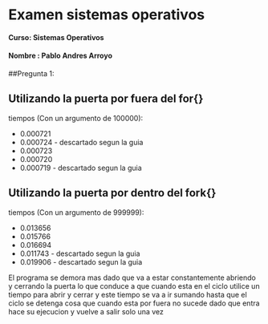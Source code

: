 #

# Examen sistemas operativos
#### Curso:  Sistemas Operativos
#### Nombre : Pablo Andres Arroyo

##Pregunta 1:
## Utilizando la puerta por fuera del for{}
tiempos (Con un argumento de 100000): 

- 0.000721 
- 0.000724 - descartado segun la guia
- 0.000723
- 0.000720
- 0.000719 - descartado segun la guia

## Utilizando la puerta por dentro del fork{}
tiempos (Con un argumento de 999999):
- 0.013656
- 0.015766 
- 0.016694
- 0.011743 - descartado segun la guia
- 0.019906 - descartado segun la guia

El programa se demora mas dado que va a estar constantemente abriendo y cerrando la puerta lo que 
conduce a que cuando esta en el ciclo utilice un tiempo para abrir y cerrar y este tiempo se va a ir 
sumando hasta que el ciclo se detenga cosa que cuando esta por fuera no sucede dado que entra hace su ejecucion y vuelve a salir solo una vez
